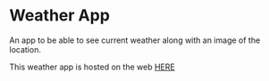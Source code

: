 # Weather App

An app to be able to see current weather along with an image of the location.

This weather app is hosted on the web [HERE](https://mmack20-weather-viewer.herokuapp.com/)
